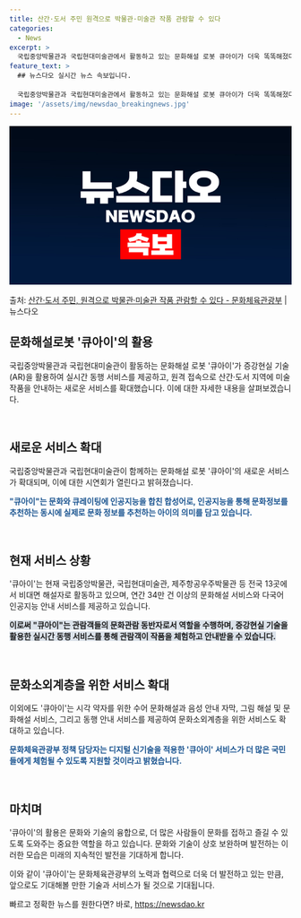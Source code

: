 ```yaml
---
title: 산간·도서 주민 원격으로 박물관·미술관 작품 관람할 수 있다
categories:
  - News
excerpt: >
  국립중앙박물관과 국립현대미술관에서 활동하고 있는 문화해설 로봇 큐아이가 더욱 똑똑해졌다. 증강현실 기술(AR…
feature_text: >
  ## 뉴스다오 실시간 뉴스 속보입니다.

  국립중앙박물관과 국립현대미술관에서 활동하고 있는 문화해설 로봇 큐아이가 더욱 똑똑해졌다. 증강현실 기술(AR…
image: '/assets/img/newsdao_breakingnews.jpg'
---
```


![뉴스다오 속보](/assets/img/newsdao_breakingnews.jpg)

<p>출처: <a href="https://newsdao.kr/3099" rel="dofollow">산간·도서 주민, 원격으로 박물관·미술관 작품 관람할 수 있다 - 문화체육관광부</a> | 뉴스다오</p>

<h2>문화해설로봇 '큐아이'의 활용</h2>

국립중앙박물관과 국립현대미술관이 활동하는 문화해설 로봇 '큐아이'가 증강현실 기술(AR)을 활용하여 실시간 동행 서비스를 제공하고, 원격 접속으로 산간·도서 지역에 미술작품을 안내하는 새로운 서비스를 확대했습니다. 이에 대한 자세한 내용을 살펴보겠습니다.

<p data-ke-size="size16">&nbsp;</p>

<h2>새로운 서비스 확대</h2>
국립중앙박물관과 국립현대미술관이 함께하는 문화해설 로봇 '큐아이'의 새로운 서비스가 확대되며, 이에 대한 시연회가 열린다고 밝혀졌습니다.

<b><span style="color: #1a5490;">"큐아이"는 문화와 큐레이팅에 인공지능을 합친 합성어로, 인공지능을 통해 문화정보를 추천하는 동시에 실제로 문화 정보를 추천하는 아이의 의미를 담고 있습니다.</span></b>

<p data-ke-size="size16">&nbsp;</p>

<h2>현재 서비스 상황</h2>
'큐아이'는 현재 국립중앙박물관, 국립현대미술관, 제주항공우주박물관 등 전국 13곳에서 비대면 해설자로 활동하고 있으며, 연간 34만 건 이상의 문화해설 서비스와 다국어 인공지능 안내 서비스를 제공하고 있습니다.

<b><span style="background-color: #21538527;">이로써 "큐아이"는 관람객들의 문화관람 동반자로서 역할을 수행하며, 증강현실 기술을 활용한 실시간 동행 서비스를 통해 관람객이 작품을 체험하고 안내받을 수 있습니다.</span></b>

<p data-ke-size="size16">&nbsp;</p>

<h2>문화소외계층을 위한 서비스 확대</h2>
이외에도 '큐아이'는 시각 약자를 위한 수어 문화해설과 음성 안내 자막, 그림 해설 및 문화해설 서비스, 그리고 동행 안내 서비스를 제공하여 문화소외계층을 위한 서비스도 확대하고 있습니다.

<b><span style="color: #1a5490;">문화체육관광부 정책 담당자는 디지털 신기술을 적용한 '큐아이' 서비스가 더 많은 국민들에게 체험될 수 있도록 지원할 것이라고 밝혔습니다.</span></b>

<p data-ke-size="size16">&nbsp;</p>

<h2>마치며</h2>
'큐아이'의 활용은 문화와 기술의 융합으로, 더 많은 사람들이 문화를 접하고 즐길 수 있도록 도와주는 중요한 역할을 하고 있습니다. 문화와 기술이 상호 보완하며 발전하는 이러한 모습은 미래의 지속적인 발전을 기대하게 합니다.

이와 같이 '큐아이'는 문화체육관광부의 노력과 협력으로 더욱 더 발전하고 있는 만큼, 앞으로도 기대해볼 만한 기술과 서비스가 될 것으로 기대됩니다. 

빠르고 정확한 뉴스를 원한다면? 바로, <a href="https://newsdao.kr" rel="dofollow">https://newsdao.kr</a>


    
